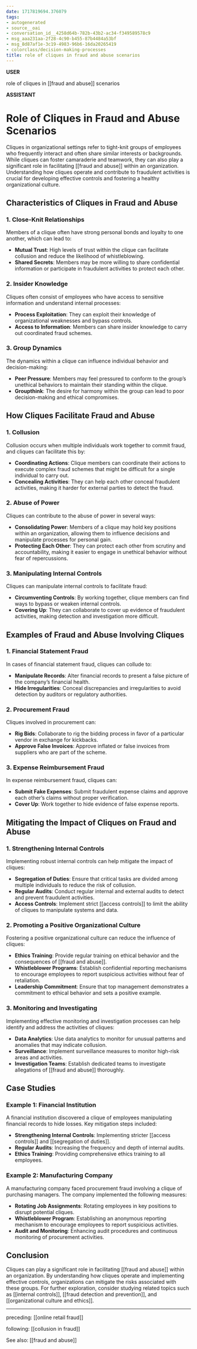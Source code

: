 ```yaml
---
date: 1717819694.376079
tags:
- autogenerated
- source__oai
- conversation_id__4258d64b-782b-43b2-ac34-f349589578c9
- msg_aaa231aa-2f28-4c90-b455-87b4484a53bf
- msg_8d87af1e-3c19-4983-96b6-16da20265419
- colorclass/decision-making-processes
title: role of cliques in fraud and abuse scenarios
---
```


**USER**

role of cliques in [[fraud and abuse]] scenarios


**ASSISTANT**

# Role of Cliques in Fraud and Abuse Scenarios

Cliques in organizational settings refer to tight-knit groups of employees who frequently interact and often share similar interests or backgrounds. While cliques can foster camaraderie and teamwork, they can also play a significant role in facilitating [[fraud and abuse]] within an organization. Understanding how cliques operate and contribute to fraudulent activities is crucial for developing effective controls and fostering a healthy organizational culture.

## Characteristics of Cliques in Fraud and Abuse

### 1. Close-Knit Relationships

Members of a clique often have strong personal bonds and loyalty to one another, which can lead to:

- **Mutual Trust**: High levels of trust within the clique can facilitate collusion and reduce the likelihood of whistleblowing.
- **Shared Secrets**: Members may be more willing to share confidential information or participate in fraudulent activities to protect each other.

### 2. Insider Knowledge

Cliques often consist of employees who have access to sensitive information and understand internal processes:

- **Process Exploitation**: They can exploit their knowledge of organizational weaknesses and bypass controls.
- **Access to Information**: Members can share insider knowledge to carry out coordinated fraud schemes.

### 3. Group Dynamics

The dynamics within a clique can influence individual behavior and decision-making:

- **Peer Pressure**: Members may feel pressured to conform to the group’s unethical behaviors to maintain their standing within the clique.
- **Groupthink**: The desire for harmony within the group can lead to poor decision-making and ethical compromises.

## How Cliques Facilitate Fraud and Abuse

### 1. Collusion

Collusion occurs when multiple individuals work together to commit fraud, and cliques can facilitate this by:

- **Coordinating Actions**: Clique members can coordinate their actions to execute complex fraud schemes that might be difficult for a single individual to carry out.
- **Concealing Activities**: They can help each other conceal fraudulent activities, making it harder for external parties to detect the fraud.

### 2. Abuse of Power

Cliques can contribute to the abuse of power in several ways:

- **Consolidating Power**: Members of a clique may hold key positions within an organization, allowing them to influence decisions and manipulate processes for personal gain.
- **Protecting Each Other**: They can protect each other from scrutiny and accountability, making it easier to engage in unethical behavior without fear of repercussions.

### 3. Manipulating Internal Controls

Cliques can manipulate internal controls to facilitate fraud:

- **Circumventing Controls**: By working together, clique members can find ways to bypass or weaken internal controls.
- **Covering Up**: They can collaborate to cover up evidence of fraudulent activities, making detection and investigation more difficult.

## Examples of Fraud and Abuse Involving Cliques

### 1. Financial Statement Fraud

In cases of financial statement fraud, cliques can collude to:

- **Manipulate Records**: Alter financial records to present a false picture of the company’s financial health.
- **Hide Irregularities**: Conceal discrepancies and irregularities to avoid detection by auditors or regulatory authorities.

### 2. Procurement Fraud

Cliques involved in procurement can:

- **Rig Bids**: Collaborate to rig the bidding process in favor of a particular vendor in exchange for kickbacks.
- **Approve False Invoices**: Approve inflated or false invoices from suppliers who are part of the scheme.

### 3. Expense Reimbursement Fraud

In expense reimbursement fraud, cliques can:

- **Submit Fake Expenses**: Submit fraudulent expense claims and approve each other’s claims without proper verification.
- **Cover Up**: Work together to hide evidence of false expense reports.

## Mitigating the Impact of Cliques on Fraud and Abuse

### 1. Strengthening Internal Controls

Implementing robust internal controls can help mitigate the impact of cliques:

- **Segregation of Duties**: Ensure that critical tasks are divided among multiple individuals to reduce the risk of collusion.
- **Regular Audits**: Conduct regular internal and external audits to detect and prevent fraudulent activities.
- **Access Controls**: Implement strict [[access controls]] to limit the ability of cliques to manipulate systems and data.

### 2. Promoting a Positive Organizational Culture

Fostering a positive organizational culture can reduce the influence of cliques:

- **Ethics Training**: Provide regular training on ethical behavior and the consequences of [[fraud and abuse]].
- **Whistleblower Programs**: Establish confidential reporting mechanisms to encourage employees to report suspicious activities without fear of retaliation.
- **Leadership Commitment**: Ensure that top management demonstrates a commitment to ethical behavior and sets a positive example.

### 3. Monitoring and Investigating

Implementing effective monitoring and investigation processes can help identify and address the activities of cliques:

- **Data Analytics**: Use data analytics to monitor for unusual patterns and anomalies that may indicate collusion.
- **Surveillance**: Implement surveillance measures to monitor high-risk areas and activities.
- **Investigation Teams**: Establish dedicated teams to investigate allegations of [[fraud and abuse]] thoroughly.

## Case Studies

### Example 1: Financial Institution

A financial institution discovered a clique of employees manipulating financial records to hide losses. Key mitigation steps included:

- **Strengthening Internal Controls**: Implementing stricter [[access controls]] and [[segregation of duties]].
- **Regular Audits**: Increasing the frequency and depth of internal audits.
- **Ethics Training**: Providing comprehensive ethics training to all employees.

### Example 2: Manufacturing Company

A manufacturing company faced procurement fraud involving a clique of purchasing managers. The company implemented the following measures:

- **Rotating Job Assignments**: Rotating employees in key positions to disrupt potential cliques.
- **Whistleblower Program**: Establishing an anonymous reporting mechanism to encourage employees to report suspicious activities.
- **Audit and Monitoring**: Enhancing audit procedures and continuous monitoring of procurement activities.

## Conclusion

Cliques can play a significant role in facilitating [[fraud and abuse]] within an organization. By understanding how cliques operate and implementing effective controls, organizations can mitigate the risks associated with these groups. For further exploration, consider studying related topics such as [[internal controls]], [[fraud detection and prevention]], and [[organizational culture and ethics]].


---

preceding: [[online retail fraud]]  


following: [[collusion in fraud]]

See also: [[fraud and abuse]]